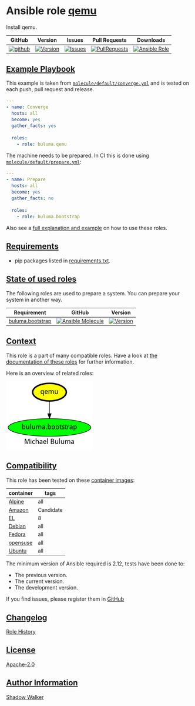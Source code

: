 # Ansible role [qemu](https://galaxy.ansible.com/ui/standalone/roles/buluma/qemu/documentation)

Install qemu.

|GitHub|Version|Issues|Pull Requests|Downloads|
|------|-------|------|-------------|---------|
|[![github](https://github.com/buluma/ansible-role-qemu/actions/workflows/molecule.yml/badge.svg)](https://github.com/buluma/ansible-role-qemu/actions/workflows/molecule.yml)|[![Version](https://img.shields.io/github/release/buluma/ansible-role-qemu.svg)](https://github.com/buluma/ansible-role-qemu/releases/)|[![Issues](https://img.shields.io/github/issues/buluma/ansible-role-qemu.svg)](https://github.com/buluma/ansible-role-qemu/issues/)|[![PullRequests](https://img.shields.io/github/issues-pr-closed-raw/buluma/ansible-role-qemu.svg)](https://github.com/buluma/ansible-role-qemu/pulls/)|[![Ansible Role](https://img.shields.io/ansible/role/d/buluma/qemu)](https://galaxy.ansible.com/ui/standalone/roles/buluma/qemu/documentation)|

## [Example Playbook](#example-playbook)

This example is taken from [`molecule/default/converge.yml`](https://github.com/buluma/ansible-role-qemu/blob/master/molecule/default/converge.yml) and is tested on each push, pull request and release.

```yaml
---
- name: Converge
  hosts: all
  become: yes
  gather_facts: yes

  roles:
    - role: buluma.qemu
```

The machine needs to be prepared. In CI this is done using [`molecule/default/prepare.yml`](https://github.com/buluma/ansible-role-qemu/blob/master/molecule/default/prepare.yml):

```yaml
---
- name: Prepare
  hosts: all
  become: yes
  gather_facts: no

  roles:
    - role: buluma.bootstrap
```

Also see a [full explanation and example](https://buluma.github.io/how-to-use-these-roles.html) on how to use these roles.


## [Requirements](#requirements)

- pip packages listed in [requirements.txt](https://github.com/buluma/ansible-role-qemu/blob/master/requirements.txt).

## [State of used roles](#state-of-used-roles)

The following roles are used to prepare a system. You can prepare your system in another way.

| Requirement | GitHub | Version |
|-------------|--------|--------|
|[buluma.bootstrap](https://galaxy.ansible.com/buluma/bootstrap)|[![Ansible Molecule](https://github.com/buluma/ansible-role-bootstrap/actions/workflows/molecule.yml/badge.svg)](https://github.com/buluma/ansible-role-bootstrap/actions/workflows/molecule.yml)|[![Version](https://img.shields.io/github/release/buluma/ansible-role-bootstrap.svg)](https://github.com/shadowwalker/ansible-role-bootstrap)|

## [Context](#context)

This role is a part of many compatible roles. Have a look at [the documentation of these roles](https://buluma.github.io/) for further information.

Here is an overview of related roles:

![dependencies](https://raw.githubusercontent.com/buluma/ansible-role-qemu/png/requirements.png "Dependencies")

## [Compatibility](#compatibility)

This role has been tested on these [container images](https://hub.docker.com/u/buluma):

|container|tags|
|---------|----|
|[Alpine](https://hub.docker.com/r/buluma/alpine)|all|
|[Amazon](https://hub.docker.com/r/buluma/amazonlinux)|Candidate|
|[EL](https://hub.docker.com/r/buluma/enterpriselinux)|8|
|[Debian](https://hub.docker.com/r/buluma/debian)|all|
|[Fedora](https://hub.docker.com/r/buluma/fedora)|all|
|[opensuse](https://hub.docker.com/r/buluma/opensuse)|all|
|[Ubuntu](https://hub.docker.com/r/buluma/ubuntu)|all|

The minimum version of Ansible required is 2.12, tests have been done to:

- The previous version.
- The current version.
- The development version.

If you find issues, please register them in [GitHub](https://github.com/buluma/ansible-role-qemu/issues)

## [Changelog](#changelog)

[Role History](https://github.com/buluma/ansible-role-qemu/blob/master/CHANGELOG.md)

## [License](#license)

[Apache-2.0](https://github.com/buluma/ansible-role-qemu/blob/master/LICENSE)

## [Author Information](#author-information)

[Shadow Walker](https://buluma.github.io/)
